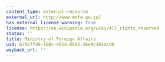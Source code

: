 ```yaml
---
content_type: external-resource
external_url: http://www.mofa.go.jp/
has_external_license_warning: true
license: https://en.wikipedia.org/wiki/All_rights_reserved
status: ''
title: Ministry of Foreign Affairs
uid: b702ffd9-168c-405d-8602-26e9c165dcd8
wayback_url: ''
---
```

